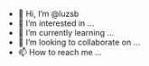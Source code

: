 - 👋 Hi, I’m @luzsb
- 👀 I’m interested in ...
- 🌱 I’m currently learning ...
- 💞️ I’m looking to collaborate on ...
- 📫 How to reach me ...

<!---
luzsb/luzsb is a ✨ special ✨ repository because its `README.md` (this file) appears on your GitHub profile.
You can click the Preview link to take a look at your changes.
--->
